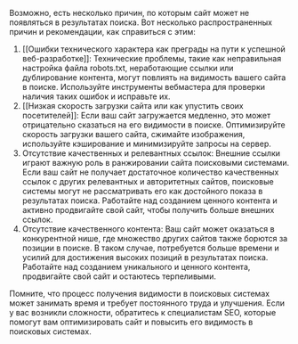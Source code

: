 Возможно, есть несколько причин, по которым сайт может не появляться в результатах поиска. Вот несколько распространенных причин и рекомендации, как справиться с этим:

1. [[Ошибки технического характера как преграды на пути к успешной веб-разработке]]: Технические проблемы, такие как неправильная настройка файла robots.txt, неработающие ссылки или дублирование контента, могут повлиять на видимость вашего сайта в поиске. Используйте инструменты вебмастера для проверки наличия таких ошибок и исправьте их.
2. [[Низкая скорость загрузки сайта или как упустить своих посетителей]]: Если ваш сайт загружается медленно, это может отрицательно сказаться на его видимости в поиске. Оптимизируйте скорость загрузки вашего сайта, сжимайте изображения, используйте кэширование и минимизируйте запросы на сервер.
3. Отсутствие качественных и релевантных ссылок: Внешние ссылки играют важную роль в ранжировании сайта поисковыми системами. Если ваш сайт не получает достаточное количество качественных ссылок с других релевантных и авторитетных сайтов, поисковые системы могут не рассматривать его как достойного показа в результатах поиска. Работайте над созданием ценного контента и активно продвигайте свой сайт, чтобы получить больше внешних ссылок.
4. Отсутствие качественного контента: Ваш сайт может оказаться в конкурентной нише, где множество других сайтов также борются за позиции в поиске. В таком случае, потребуется больше времени и усилий для достижения высоких позиций в результатах поиска. Работайте над созданием уникального и ценного контента, продвигайте свой сайт и остаютесь терпеливыми.

Помните, что процесс получения видимости в поисковых системах может занимать время и требует постоянного труда и улучшения. Если у вас возникли сложности, обратитесь к специалистам SEO, которые помогут вам оптимизировать сайт и повысить его видимость в поисковых системах.